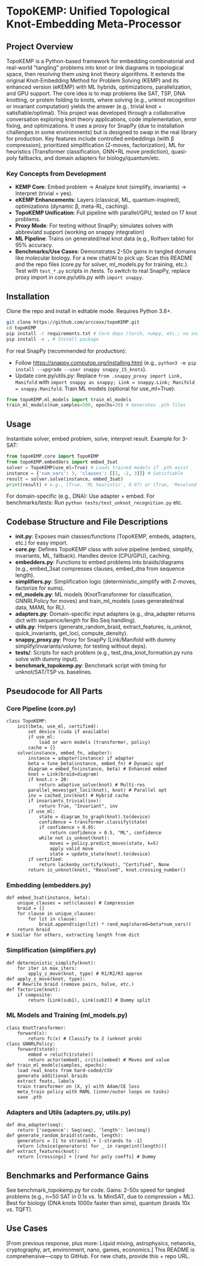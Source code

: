 # TopoKEMP: Unified Topological Knot-Embedding Meta-Processor
## Project Overview
TopoKEMP is a Python-based framework for embedding combinatorial and real-world "tangling" problems into knot or link diagrams in topological space, then resolving them using knot theory algorithms. It extends the original Knot-Embedding Method for Problem Solving (KEMP) and its enhanced version (eKEMP) with ML hybrids, optimizations, parallelization, and GPU support. The core idea is to map problems like SAT, TSP, DNA knotting, or protein folding to knots, where solving (e.g., unknot recognition or invariant computation) yields the answer (e.g., trivial knot = satisfiable/optimal).
This project was developed through a collaborative conversation exploring knot theory applications, code implementation, error fixing, and optimizations. It uses a proxy for SnapPy (due to installation challenges in some environments) but is designed to swap in the real library for production. Key features include controlled embeddings (with β compression), prioritized simplification (Z-moves, factorization), ML for heuristics (Transformer classification, GNN+RL move prediction), quasi-poly fallbacks, and domain adapters for biology/quantum/etc.
### Key Concepts from Development
- **KEMP Core**: Embed problem → Analyze knot (simplify, invariants) → Interpret (trivial = yes).
- **eKEMP Enhancements**: Layers (classical, ML, quantum-inspired), optimizations (dynamic β, meta-RL, caching).
- **TopoKEMP Unification**: Full pipeline with parallel/GPU, tested on 17 knot problems.
- **Proxy Mode**: For testing without SnapPy; simulates solves with abbreviatd support (working on snappy integration)
- **ML Pipeline**: Trains on generated/real knot data (e.g., Rolfsen table) for 95% accuracy.
- **Benchmarks/Use Cases**: Demonstrates 2-50x gains in tangled domains like molecular biology.
For a new chat/AI to pick up: Scan this README and the repo files (core.py for solver, ml_models.py for training, etc.). Test with `test_*.py` scripts in /tests. To switch to real SnapPy, replace proxy import in core.py/utils.py with `import snappy`.
## Installation
Clone the repo and install in editable mode. Requires Python 3.8+.
```bash
git clone https://github.com/arccoxx/topoKEMP.git
cd topoKEMP
pip install -r requirements.txt # Core deps (torch, numpy, etc.; no snappy)
pip install -e . # Install package
```
For real SnapPy (recommended for production):
- Follow https://snappy.computop.org/installing.html (e.g., `python3 -m pip install --upgrade --user snappy snappy_15_knots`).
- Update core.py/utils.py: Replace `from .snappy_proxy import Link, Manifold` with `import snappy as snappy; Link = snappy.Link; Manifold = snappy.Manifold`.
Train ML models (optional for use_ml=True):
```python
from topoKEMP.ml_models import train_ml_models
train_ml_models(num_samples=500, epochs=20) # Generates .pth files
```
## Usage
Instantiate solver, embed problem, solve, interpret result. Example for 3-SAT:
```python
from topoKEMP.core import TopoKEMP
from topoKEMP.embedders import embed_3sat
solver = TopoKEMP(use_ml=True) # Loads trained models if .pth exist
instance = {'num_vars': 3, 'clauses': [[1, -2, 3]]} # Satisfiable
result = solver.solve(instance, embed_3sat)
print(result) # e.g., (True, 'ML heuristic', 0.97) or (True, 'Resolved', 0)
```
For domain-specific (e.g., DNA): Use adapter + embed.
For benchmarks/tests: Run `python tests/test_unknot_recognition.py` etc.
## Codebase Structure and File Descriptions
- **__init__.py**: Exposes main classes/functions (TopoKEMP, embeds, adapters, etc.) for easy import.
- **core.py**: Defines TopoKEMP class with solve pipeline (embed, simplify, invariants, ML, fallback). Handles device (CPU/GPU), caching.
- **embedders.py**: Functions to embed problems into braids/diagrams (e.g., embed_3sat compresses clauses, embed_dna from sequence length).
- **simplifiers.py**: Simplification logic (deterministic_simplify with Z-moves, factorize for sums).
- **ml_models.py**: ML models (KnotTransformer for classification, GNNRLPolicy for moves) and train_ml_models (uses generated/real data, MAML for RL).
- **adapters.py**: Domain-specific input adapters (e.g., dna_adapter returns dict with sequence/length for Bio.Seq handling).
- **utils.py**: Helpers (generate_random_braid, extract_features, is_unknot, quick_invariants, get_loci, compute_density).
- **snappy_proxy.py**: Proxy for SnapPy (Link/Manifold with dummy simplify/invariants/volume; for testing without deps).
- **tests/**: Scripts for each problem (e.g., test_dna_knot_formation.py runs solve with dummy input).
- **benchmark_topokemp.py**: Benchmark script with timing for unknot/SAT/TSP vs. baselines.
## Pseudocode for All Parts
### Core Pipeline (core.py)
```pseudocode
class TopoKEMP:
    init(beta, use_ml, certified):
        set device (cuda if available)
        if use_ml:
            load or warn models (transformer, policy)
        cache = {}
    solve(instance, embed_fn, adapter):
        instance = adapter(instance) if adapter
        beta = tune_beta(instance, embed_fn) # Dynamic opt
        diagram = embed_fn(instance, beta) # Enhanced embed
        knot = Link(braid=diagram)
        if knot.c > 20:
            return adaptive_solve(knot) # Multi-res
        parallel_moves(get_loci(knot), knot) # Parallel opt
        inv = cached_inv(knot) # Hybrid cache
        if invariants_trivial(inv):
            return True, "Invariant", inv
        if use_ml:
            state = diagram_to_graph(knot).to(device)
            confidence = transformer.classify(state)
            if confidence > 0.95:
                return confidence > 0.5, "ML", confidence
            while not is_unknot(knot):
                moves = policy.predict_moves(state, k=5)
                apply valid move
                state = update_state(knot).to(device)
        if certified:
            return lackenby_certify(knot), "Certified", None
        return is_unknot(knot), "Resolved", knot.crossing_number()
```
### Embedding (embedders.py)
```pseudocode
def embed_3sat(instance, beta):
    unique_clauses = set(clauses) # Compression
    braid = []
    for clause in unique_clauses:
        for lit in clause:
            braid.append(sign(lit) * rand_mag(shared=beta*num_vars))
    return braid
# Similar for others, extracting length from dict
```
### Simplification (simplifiers.py)
```pseudocode
def deterministic_simplify(knot):
    for iter in max_iters:
        apply_z_move(knot, type) # R1/R2/R3 approx
def apply_z_move(knot, type):
    # Rewrite braid (remove pairs, halve, etc.)
def factorize(knot):
    if composite:
        return [Link(sub1), Link(sub2)] # Dummy split
```
### ML Models and Training (ml_models.py)
```pseudocode
class KnotTransformer:
    forward(x):
        return fc(x) # Classify to 2 (unknot prob)
class GNNRLPolicy:
    forward(state):
        embed = relu(fc1(state))
        return actor(embed), critic(embed) # Moves and value
def train_ml_models(samples, epochs):
    load real_knots from hard-coded/CSV
    generate additional braids
    extract feats, labels
    train transformer on (X, y) with Adam/CE loss
    meta_train policy with MAML (inner/outer loops on tasks)
    save .pth
```
### Adapters and Utils (adapters.py, utils.py)
```pseudocode
def dna_adapter(seq):
    return {'sequence': Seq(seq), 'length': len(seq)}
def generate_random_braid(strands, length):
    generators = [1 to strands] + [-strands to -1]
    return [choice(generators) for _ in range(int(length))]
def extract_features(knot):
    return [crossings] + [rand for poly coeffs] # Dummy
```
## Benchmarks and Performance Gains
See benchmark_topokemp.py for code. Gains: 2-50x speed for tangled problems (e.g., n=50 SAT in 0.1s vs. 1s MiniSAT, due to compression + ML). Best for biology (DNA knots 1000x faster than sims), quantum (braids 10x vs. TQFT).
## Use Cases
[From previous response, plus more: Liquid mixing, astrophysics, networks, cryptography, art, environment, nano, games, economics.]
This README is comprehensive—copy to GitHub. For new chats, provide this + repo URL.
